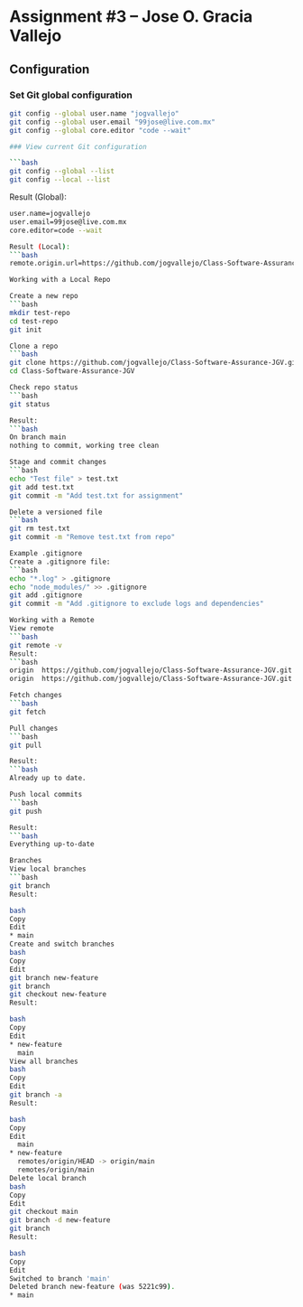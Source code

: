 # Assignment #3 – Jose O. Gracia Vallejo

## Configuration

### Set Git global configuration

```bash
git config --global user.name "jogvallejo"
git config --global user.email "99jose@live.com.mx"
git config --global core.editor "code --wait"

### View current Git configuration

```bash
git config --global --list
git config --local --list
```

Result (Global):
```bash
user.name=jogvallejo
user.email=99jose@live.com.mx
core.editor=code --wait

Result (Local):
```bash
remote.origin.url=https://github.com/jogvallejo/Class-Software-Assurance-JGV.git

Working with a Local Repo

Create a new repo
```bash
mkdir test-repo
cd test-repo
git init

Clone a repo
```bash
git clone https://github.com/jogvallejo/Class-Software-Assurance-JGV.git
cd Class-Software-Assurance-JGV

Check repo status
```bash
git status

Result:
```bash
On branch main
nothing to commit, working tree clean

Stage and commit changes
```bash
echo "Test file" > test.txt
git add test.txt
git commit -m "Add test.txt for assignment"

Delete a versioned file
```bash
git rm test.txt
git commit -m "Remove test.txt from repo"

Example .gitignore
Create a .gitignore file:
```bash
echo "*.log" > .gitignore
echo "node_modules/" >> .gitignore
git add .gitignore
git commit -m "Add .gitignore to exclude logs and dependencies"

Working with a Remote
View remote
```bash
git remote -v
Result:
```bash
origin  https://github.com/jogvallejo/Class-Software-Assurance-JGV.git (fetch)
origin  https://github.com/jogvallejo/Class-Software-Assurance-JGV.git (push)

Fetch changes
```bash
git fetch

Pull changes
```bash
git pull

Result:
```bash
Already up to date.

Push local commits
```bash
git push

Result:
```bash
Everything up-to-date

Branches
View local branches
```bash
git branch
Result:

bash
Copy
Edit
* main
Create and switch branches
bash
Copy
Edit
git branch new-feature
git branch
git checkout new-feature
Result:

bash
Copy
Edit
* new-feature
  main
View all branches
bash
Copy
Edit
git branch -a
Result:

bash
Copy
Edit
  main
* new-feature
  remotes/origin/HEAD -> origin/main
  remotes/origin/main
Delete local branch
bash
Copy
Edit
git checkout main
git branch -d new-feature
git branch
Result:

bash
Copy
Edit
Switched to branch 'main'
Deleted branch new-feature (was 5221c99).
* main